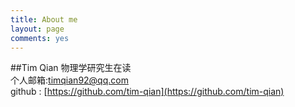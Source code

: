```yaml
---
title: About me
layout: page
comments: yes
---
```

  
##Tim Qian
物理学研究生在读   
个人邮箱:timqian92@qq.com       
github : [https://github.com/tim-qian](https://github.com/tim-qian) 